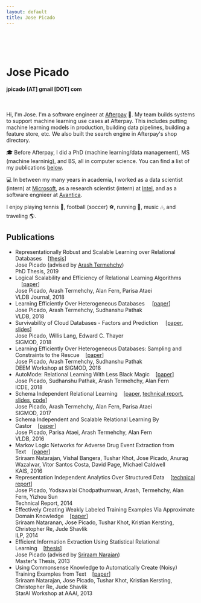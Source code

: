 ```yaml
---
layout: default
title: Jose Picado
---
```

  <div class="container">
    <br>
    <br>
    <br>
  </div>
  <!-- container -->

  <!-- ==== ABOUT ==== -->
  <div class="container" id="about" name="about">
    <div class="row">
      <div class="col-xs-12 col-xs-offset-1 col-sm-12 col-sm-offset-1 col-md-12 col-md-offset-1">
        <div class=" col-xs-10 col-sm-10 col-md-10">
          <h1 id="headerName">Jose Picado</h1>
          <h4>jpicado [AT] gmail [DOT] com</h4>
        </div>
        <div class=" col-xs-10 col-sm-10 col-md-10">
          <div>
            <br>
            <p>Hi, I'm Jose. I'm a software engineer at <a href="https://www.afterpay.com">Afterpay</a> &#128640;. My team builds systems to support machine learning use cases at Afterpay. This includes putting machine learning models in production, building data pipelines, building a feature store, etc. We also built the search engine in Afterpay's shop directory.</p>
            <p>&#127891; Before Afterpay, I did a PhD (machine learning/data management), MS (machine learninig), and BS, all in computer science. You can find a list of my publications <a href="#publications">below</a>.</p>
            <p>&#128187; In between my many years in academia, I worked as a data scientist (intern) at <a href="https://azuredata.microsoft.com/">Microsoft</a>, as a research scientist (intern) at <a href="https://www.intel.com/">Intel</a>, and as a software engnieer at <a href="https://www.avantica.com/">Avantica</a>.</p>
            <p>I enjoy playing tennis &#127934;, football (soccer) &#9917;, running &#127939;, music &#127926;, and traveling &#127758;.</p>
          </div>
        </div>
      </div>
    </div>
    <!-- row -->
  </div>
  <!-- container -->


  <div class="container">
    
  </div>
  <!-- container -->



  <!-- ==== PUBLICATIONS ==== -->
  <div class="container" id="publications" name="publications">
    <div class="row">
      <h2 class="centered">Publications</h2>
      <div class="col-md-offset-1 col-md-10">
        <ul>
          <li>
            <span class="paper">Representationally Robust and Scalable Learning over Relational Databases</span>&nbsp;&nbsp;&nbsp;&nbsp;[<a href="https://ir.library.oregonstate.edu/concern/graduate_thesis_or_dissertations/6h4410193">thesis</a>]<br>
            Jose Picado (advised by <a href="http://web.engr.oregonstate.edu/~termehca/">Arash Termehchy</a>)<br>
            <span class="conference">PhD Thesis, 2019</span>
          </li>
          <li>
            <span class="paper">Logical Scalability and Efficiency of Relational Learning Algorithms 
  </span>&nbsp;&nbsp;&nbsp;&nbsp;[<a href="papers/Castor_VLDBJ2018.pdf">paper</a>]<br>
            Jose Picado, Arash Termehchy, Alan Fern, Parisa Ataei<br>
            <span class="conference">VLDB Journal, 2018</span>
          </li>
          <li>
            <span class="paper">Learning Efficiently Over Heterogeneous Databases 
  </span>&nbsp;&nbsp;&nbsp;&nbsp;[<a href="papers/p2066-picado.pdf">paper</a>]<br>
            Jose Picado, Arash Termehchy, Sudhanshu Pathak<br>
            <span class="conference">VLDB, 2018</span>
          </li>
          <li>
            <span class="paper">Survivability of Cloud Databases - Factors and Prediction 
  </span>&nbsp;&nbsp;&nbsp;&nbsp;[<a href="papers/Survivability_SIGMOD2018.pdf">paper</a>, <a href="portfolio/cloud-databases/slides_p2066-picado.pdf">slides</a>]<br>
            Jose Picado, Willis Lang, Edward C. Thayer<br>
            <span class="conference">SIGMOD, 2018</span>
          </li>
          <li>
            <span class="paper">Learning Efficiently Over Heterogeneous Databases: Sampling and Constraints to the Rescue</span>&nbsp;&nbsp;&nbsp;&nbsp;[<a href="papers/CastorX_DEEM2018.pdf">paper</a>]<br>
            Jose Picado, Arash Termehchy, Sudhanshu Pathak<br>
            <span class="conference">DEEM Workshop at SIGMOD, 2018</span>
          </li>
          <li>
            <span class="paper">AutoMode: Relational Learning With Less Black Magic</span>&nbsp;&nbsp;&nbsp;&nbsp;[<a href="papers/AutoMode_ICDE18.pdf">paper</a>]<br>
            Jose Picado, Sudhanshu Pathak, Arash Termehchy, Alan Fern<br>
            <span class="conference">ICDE, 2018</span>
          </li>
          <li>
            <span class="paper">Schema Independent Relational Learning</span>&nbsp;&nbsp;&nbsp;&nbsp;[<a href="papers/Castor_SIGMOD2017.pdf">paper</a>, <a href="https://arxiv.org/abs/1508.03846">technical report</a>, <a href="portfolio/castor/slides_Castor_SIGMOD2017.pdf">slides</a>, <a href="https://github.com/OSU-IDEA-Lab/Castor">code</a>]<br>
            Jose Picado, Arash Termehchy, Alan Fern, Parisa Ataei<br>
            <span class="conference">SIGMOD, 2017</span>
          </li>
          <li>
            <span class="paper">Schema Independent and Scalable Relational Learning By Castor</span>&nbsp;&nbsp;&nbsp;&nbsp;[<a href="papers/Castor_VLDB2016.pdf">paper</a>]<br>
            Jose Picado, Parisa Ataei, Arash Termehchy, Alan Fern<br>
            <span class="conference">VLDB, 2016</span>
          </li>
          <li>
            <span class="paper">Markov Logic Networks for Adverse Drug Event Extraction from Text</span>&nbsp;&nbsp;&nbsp;&nbsp;[<a href="papers/ADEKAIS.pdf">paper</a>]<br>
            Sriraam Natarajan, Vishal Bangera, Tushar Khot, Jose Picado, Anurag Wazalwar, Vitor Santos Costa, David Page, Michael Caldwell<br>
            <span class="conference">KAIS, 2016</span>
          </li>
          <li>
            <span class="paper">Representation Independent Analytics Over Structured Data</span>&nbsp;&nbsp;&nbsp;&nbsp;[<a href="https://arxiv.org/abs/1409.2553">technical report</a>]<br>
            Jose Picado, Yodsawalai Chodpathumwan, Arash, Termehchy, Alan Fern, Yizhou Sun<br>
            <span class="conference">Technical Report, 2014</span>
          </li>
          <li>
            <span class="paper">Effectively Creating Weakly Labeled Training Examples Via Approximate Domain Knowledge</span>&nbsp;&nbsp;&nbsp;&nbsp;[<a href="papers/WeakSupervision_ILP2014.pdf">paper</a>]<br>
            Sriraam Nataranan, Jose Picado, Tushar Khot, Kristian Kersting, Christopher Re, Jude Shavlik<br>
            <span class="conference">ILP, 2014</span>
          </li>
          <li>
            <span class="paper">Efficient Information Extraction Using Statistical Relational Learning</span>&nbsp;&nbsp;&nbsp;&nbsp;[<a href="https://wakespace.lib.wfu.edu/handle/10339/38554">thesis</a>]<br>
            Jose Picado (advised by <a href="https://personal.utdallas.edu/~sriraam.natarajan/">Sriraam Narajan</a>)<br>
            <span class="conference">Master's Thesis, 2013</span>
          </li>
          <li>
            <span class="paper">Using Commonsense Knowledge to Automatically Create (Noisy) Training Examples from Text</span>&nbsp;&nbsp;&nbsp;&nbsp;[<a href="papers/WeakSupervision_StarAI2013.pdf">paper</a>]<br>
            Sriraam Natarajan, Jose Picado, Tushar Khot, Kristian Kersting, Christopher Re, Jude Shavlik<br>
            <span class="conference">StarAI Workshop at AAAI, 2013</span>
          </li>
        </ul>
      </div><!-- col-lg -->
    </div>
    <!-- row -->
  </div>
  <!-- container -->

